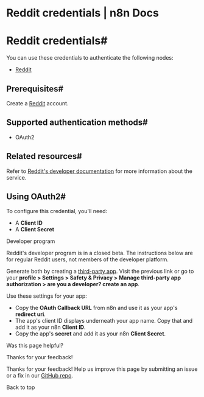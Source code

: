 # Reddit credentials | n8n Docs

[ ](https://github.com/n8n-io/n8n-docs/edit/main/docs/integrations/builtin/credentials/reddit.md "Edit this page")

# Reddit credentials#

You can use these credentials to authenticate the following nodes:

  * [Reddit](../../app-nodes/n8n-nodes-base.reddit/)

## Prerequisites#

Create a [Reddit](https://reddit.com/) account.

## Supported authentication methods#

  * OAuth2

## Related resources#

Refer to [Reddit's developer documentation](https://support.reddithelp.com/hc/en-us/articles/14945211791892-Developer-Platform-Accessing-Reddit-Data) for more information about the service.

## Using OAuth2#

To configure this credential, you'll need:

  * A **Client ID**
  * A **Client Secret**

Developer program

Reddit's developer program is in a closed beta. The instructions below are for regular Reddit users, not members of the developer platform.

Generate both by creating a [third-party app](https://www.reddit.com/prefs/apps). Visit the previous link or go to your **profile > Settings > Safety & Privacy > Manage third-party app authorization > are you a developer? create an app**.

Use these settings for your app:

  * Copy the **OAuth Callback URL** from n8n and use it as your app's **redirect uri**.
  * The app's client ID displays underneath your app name. Copy that and add it as your n8n **Client ID**.
  * Copy the app's **secret** and add it as your n8n **Client Secret**.

Was this page helpful? 

Thanks for your feedback! 

Thanks for your feedback! Help us improve this page by submitting an issue or a fix in our [GitHub repo](https://github.com/n8n-io/n8n-docs). 

Back to top